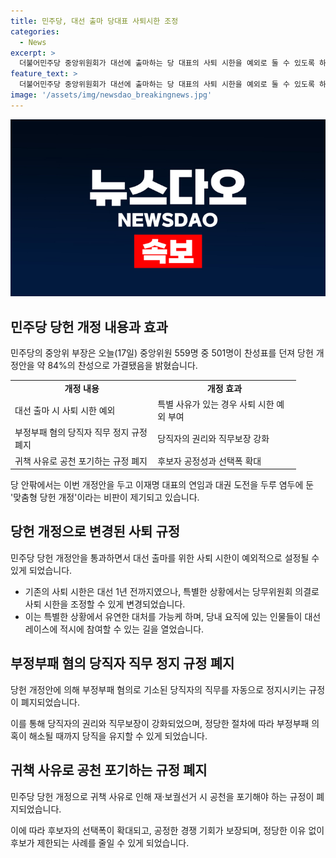 ```yaml
---
title: 민주당, 대선 출마 당대표 사퇴시한 조정
categories:
  - News
excerpt: >
  더불어민주당 중앙위원회가 대선에 출마하는 당 대표의 사퇴 시한을 예외로 둘 수 있도록 하는 당헌 개정안을 통과시켰습니다. 중앙위원 559명 중 84%가 찬성해 가결됐으며, 당헌 개정에는 부정부패 혐의로 기소된 당직자의 직무 정지 규정과 민주당 귀책 사유로 재·보궐선거 시 공천하지 않는 규정을 폐지하는 내용이 포함됐습니다. 이에는 이재명 대표의 연임과 대권 도전을 두루 염두에 둔 '맞춤형 당헌 개정'이라는 비판이 제기되고 있습니다.
feature_text: >
  더불어민주당 중앙위원회가 대선에 출마하는 당 대표의 사퇴 시한을 예외로 둘 수 있도록 하는 당헌 개정안을 통과시켰습니다. 중앙위원 559명 중 84%가 찬성해 가결됐으며, 당헌 개정에는 부정부패 혐의로 기소된 당직자의 직무 정지 규정과 민주당 귀책 사유로 재·보궐선거 시 공천하지 않는 규정을 폐지하는 내용이 포함됐습니다. 이에는 이재명 대표의 연임과 대권 도전을 두루 염두에 둔 '맞춤형 당헌 개정'이라는 비판이 제기되고 있습니다.
image: '/assets/img/newsdao_breakingnews.jpg'
---
```


<p><img src="/assets/img/newsdao_breakingnews.jpg" alt="pcversion 속보" /></p>

<h2 data-ke-size="size26">민주당 당헌 개정 내용과 효과</h2>

<p data-ke-size="size16">민주당의 중앙위 부장은 오늘(17일) 중앙위원 559명 중 501명이 찬성표를 던져 당헌 개정안을 약 84%의 찬성으로 가결됐음을 밝혔습니다.</p>

<table>
    <tr>
        <td style="text-align: center; width: 214.333px; height: 17px;"><b>개정 내용</b></td>
        <td style="text-align: center; width: 214.333px; height: 17px;"><b>개정 효과</b></td>
    </tr>
    <tr>
        <td style="text-align: left; height: 17px;">대선 출마 시 사퇴 시한 예외</td>
        <td style="text-align: left; height: 17px;">특별 사유가 있는 경우 사퇴 시한 예외 부여</td>
    </tr>
    <tr>
        <td style="text-align: left; height: 17px;">부정부패 혐의 당직자 직무 정지 규정 폐지</td>
        <td style="text-align: left; height: 17px;">당직자의 권리와 직무보장 강화</td>
    </tr>
    <tr>
        <td style="text-align: left; height: 17px;">귀책 사유로 공천 포기하는 규정 폐지</td>
        <td style="text-align: left; height: 17px;">후보자 공정성과 선택폭 확대</td>
    </tr>
</table>

<p data-ke-size="size16">당 안팎에서는 이번 개정안을 두고 이재명 대표의 연임과 대권 도전을 두루 염두에 둔 '맞춤형 당헌 개정'이라는 비판이 제기되고 있습니다.</p>

<h2 data-ke-size="size26">당헌 개정으로 변경된 사퇴 규정</h2>

<p data-ke-size="size16">민주당 당헌 개정안을 통과하면서 대선 출마를 위한 사퇴 시한이 예외적으로 설정될 수 있게 되었습니다.</p>

<ul>
    <li>기존의 사퇴 시한은 대선 1년 전까지였으나, 특별한 상황에서는 당무위원회 의결로 사퇴 시한을 조정할 수 있게 변경되었습니다.</li>
    <li>이는 특별한 상황에서 유연한 대처를 가능케 하며, 당내 요직에 있는 인물들이 대선 레이스에 적시에 참여할 수 있는 길을 열었습니다.</li>
</ul>

<h2 data-ke-size="size26">부정부패 혐의 당직자 직무 정지 규정 폐지</h2>

<p data-ke-size="size16">당헌 개정안에 의해 부정부패 혐의로 기소된 당직자의 직무를 자동으로 정지시키는 규정이 폐지되었습니다.</p>

<p data-ke-size="size16">이를 통해 당직자의 권리와 직무보장이 강화되었으며, 정당한 절차에 따라 부정부패 의혹이 해소될 때까지 당직을 유지할 수 있게 되었습니다.</p>

<h2 data-ke-size="size26">귀책 사유로 공천 포기하는 규정 폐지</h2>

<p data-ke-size="size16">민주당 당헌 개정으로 귀책 사유로 인해 재·보궐선거 시 공천을 포기해야 하는 규정이 폐지되었습니다.</p>

<p data-ke-size="size16">이에 따라 후보자의 선택폭이 확대되고, 공정한 경쟁 기회가 보장되며, 정당한 이유 없이 후보가 제한되는 사례를 줄일 수 있게 되었습니다.</p>

